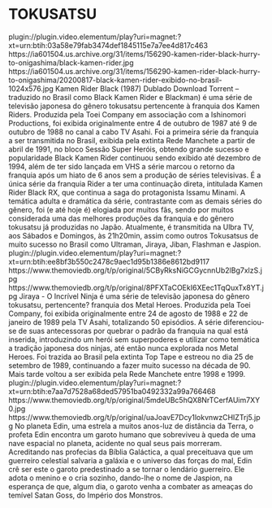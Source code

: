 # TOKUSATSU

<item>
<title>[COLOR silver][B] BLACK KAMEN RIDER 51 EP. [/COLOR][/B][COLOR yellow]  FULL HD  [B][/COLOR][/B]</title>
<link>plugin://plugin.video.elementum/play?uri=magnet:?xt=urn:btih:03a58e79fab3474def1845115e7a7ee4d817c463</link>
<thumbnail>https://ia601504.us.archive.org/31/items/156290-kamen-rider-black-hurry-to-onigashima/black-kamen-rider.jpg</thumbnail>
<fanart>https://ia601504.us.archive.org/31/items/156290-kamen-rider-black-hurry-to-onigashima/20200817-black-kamen-rider-exibido-no-brasil-1024x576.jpg</fanart>
<info>Kamen Rider Black (1987) Dublado Download Torrent – traduzido no Brasil como Black Kamen Rider e Blackman) é uma série de televisão japonesa do gênero tokusatsu pertencente à franquia dos Kamen Riders. Produzida pela Toei Company em associação com a Ishinomori Productions, foi exibida originalmente entre 4 de outubro de 1987 até 9 de outubro de 1988 no canal a cabo TV Asahi. Foi a primeira série da franquia a ser transmitida no Brasil, exibida pela extinta Rede Manchete a partir de abril de 1991, no bloco Sessão Super Heróis, obtendo grande sucesso e popularidade Black Kamen Rider continuou sendo exibido até dezembro de 1994, além de ter sido lançada em VHS a série marcou o retorno da franquia após um hiato de 6 anos sem a produção de séries televisivas. É a única série da franquia Rider a ter uma continuação direta, intitulada Kamen Rider Black RX, que continua a saga do protagonista Issamu Minami. A temática adulta e dramática da série, contrastante com as demais séries do gênero, foi (e até hoje é) elogiada por muitos fãs, sendo por muitos considerada uma das melhores produções da franquia e do gênero tokusatsu já produzidas no Japão. Atualmente, é transmitida na Ulbra TV, aos Sábados e Domingos, às 21h20min, assim como outros Tokusatsus de muito sucesso no Brasil como Ultraman, Jiraya, Jiban, Flashman e Jaspion.</info>
</item>

<item>
<title>[COLOR silver][B] JIRAYA- O INCRIVÉL NINJA [/COLOR][/B][COLOR yellow]  FULL HD  [B][/COLOR][/B]</title>
<link>plugin://plugin.video.elementum/play?uri=magnet:?xt=urn:btih:ee8bf3b550c2478c9aec1d95b1386e8612bd9117</link>
<thumbnail>https://www.themoviedb.org/t/p/original/5CByRksNiGCGycnnUb2lBg7xlzS.jpg</thumbnail>
<fanart>https://www.themoviedb.org/t/p/original/8PFXTaCOEkI6XEec1TqQuxTx8YT.jpg</fanart>
<info>Jiraya - O Incrível Ninja é uma série de televisão japonesa do gênero tokusatsu, pertencente? franquia dos Metal Heroes. Produzida pela Toei Company, foi exibida originalmente entre 24 de agosto de 1988 e 22 de janeiro de 1989 pela TV Asahi, totalizando 50 episódios. A série diferenciou-se de suas antecessoras por quebrar o padrão da franquia na qual está inserida, introduzindo um herói sem superpoderes e utilizar como temática a tradição japonesa dos ninjas, até então nunca explorada nos Metal Heroes. Foi trazida ao Brasil pela extinta Top Tape e estreou no dia 25 de setembro de 1989, continuando a fazer muito sucesso na década de 90. Mais tarde voltou a ser exibida pela Rede Manchete entre 1998 e 1999.</info>
</item>

<item>
<title>[COLOR silver][B] O FANTASTICO JASPION [/COLOR][/B][COLOR yellow]  FULL HD  [B][/COLOR][/B]</title>
<link>plugin://plugin.video.elementum/play?uri=magnet:?xt=urn:btih:e7aa7d7528a68ded57951ba0492332a99a766468</link>
<thumbnail>https://www.themoviedb.org/t/p/original/5mdeUBc5hQX8NrTCerfAUim7XY0.jpg</thumbnail>
<fanart>https://www.themoviedb.org/t/p/original/uaJoavE7Dcy1lokvnwzCHIZTrj5.jpg</fanart>
<info> No planeta Edin, uma estrela a muitos anos-luz de distância da Terra, o profeta Edin encontra um garoto humano que sobreviveu à queda de uma nave espacial no planeta, acidente no qual seus pais morreram. Acreditando nas profecias da Bíblia Galáctica, a qual preceituava que um guerreiro celestial salvaria a galáxia e o universo das forças do mal, Edin crê ser este o garoto predestinado a se tornar o lendário guerreiro. Ele adota o menino e o cria sozinho, dando-lhe o nome de Jaspion, na esperança de que, algum dia, o garoto venha a combater as ameaças do temível Satan Goss, do Império dos Monstros.</info>
</item>





